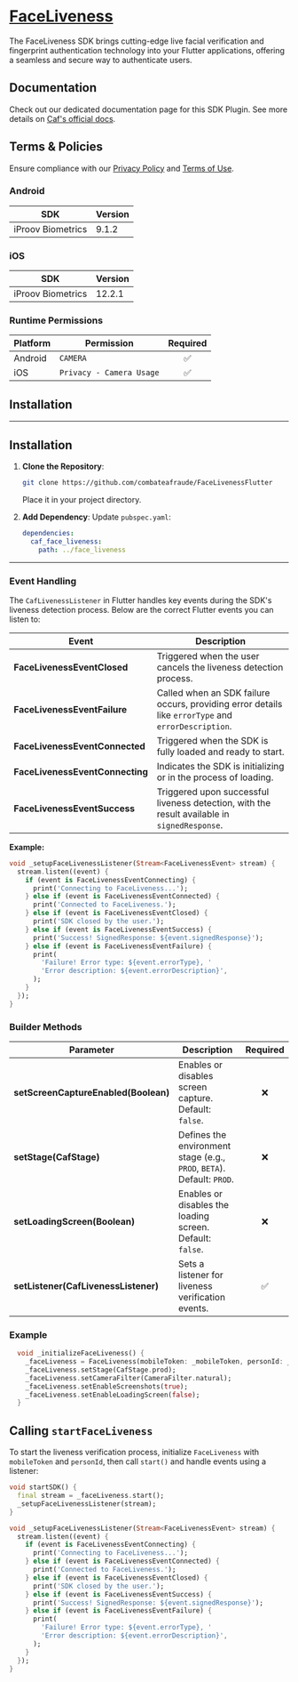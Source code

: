 # [FaceLiveness](https://docs.caf.io/sdks/flutter/getting-started/faceliveness)

The FaceLiveness SDK brings cutting-edge live facial verification and fingerprint authentication technology into your Flutter applications, offering a seamless and secure way to authenticate users.

## Documentation

Check out our dedicated documentation page for this SDK Plugin. See more details on [Caf's official docs](https://docs.caf.io/sdks/flutter/faceliveness/README.md).

## Terms & Policies

Ensure compliance with our [Privacy Policy](https://en.caf.io/politicas/politicas-de-privacidade) and [Terms of Use](https://en.caf.io/politicas/termos-e-condicoes-de-uso).

### Android

| SDK                         | Version |
| --------------------------- | ------- |
| iProov Biometrics           | 9.1.2   |

### iOS

| SDK                         | Version |
| --------------------------- | ------- |
| iProov Biometrics           | 12.2.1  |

### Runtime Permissions

| Platform | Permission                  | Required | 
| -------- | --------------------------- | :------: |
| Android  | `CAMERA`                    | ✅       |
| iOS      | `Privacy - Camera Usage`    | ✅       |

## Installation

---

## Installation

1. **Clone the Repository**:  
   ```sh
   git clone https://github.com/combateafraude/FaceLivenessFlutter
   ```
   Place it in your project directory.

2. **Add Dependency**: Update `pubspec.yaml`:
   ```yaml
   dependencies:
     caf_face_liveness:
       path: ../face_liveness
   ```

---

### Event Handling

The `CafLivenessListener` in Flutter handles key events during the SDK's liveness detection process. Below are the correct Flutter events you can listen to:

| **Event**                           | **Description**                                                                                      |
| ----------------------------------- | ---------------------------------------------------------------------------------------------------- |
| **FaceLivenessEventClosed**         | Triggered when the user cancels the liveness detection process.                                      |
| **FaceLivenessEventFailure**        | Called when an SDK failure occurs, providing error details like `errorType` and `errorDescription`. |
| **FaceLivenessEventConnected**      | Triggered when the SDK is fully loaded and ready to start.                                           |
| **FaceLivenessEventConnecting**     | Indicates the SDK is initializing or in the process of loading.                                      |
| **FaceLivenessEventSuccess**        | Triggered upon successful liveness detection, with the result available in `signedResponse`.         |

**Example:**

```dart
void _setupFaceLivenessListener(Stream<FaceLivenessEvent> stream) {
  stream.listen((event) {
    if (event is FaceLivenessEventConnecting) {
      print('Connecting to FaceLiveness...');
    } else if (event is FaceLivenessEventConnected) {
      print('Connected to FaceLiveness.');
    } else if (event is FaceLivenessEventClosed) {
      print('SDK closed by the user.');
    } else if (event is FaceLivenessEventSuccess) {
      print('Success! SignedResponse: ${event.signedResponse}');
    } else if (event is FaceLivenessEventFailure) {
      print(
        'Failure! Error type: ${event.errorType}, '
        'Error description: ${event.errorDescription}',
      );
    }
  });
}
```

### Builder Methods

| Parameter                           | Description                                                                 | Required |
| ----------------------------------- | --------------------------------------------------------------------------- | :------: |
| **setScreenCaptureEnabled(Boolean)** | Enables or disables screen capture. Default: `false`.                       |    ❌    |
| **setStage(CafStage)**              | Defines the environment stage (e.g., `PROD`, `BETA`). Default: `PROD`.      |    ❌    |
| **setLoadingScreen(Boolean)**       | Enables or disables the loading screen. Default: `false`.                   |    ❌    |
| **setListener(CafLivenessListener)** | Sets a listener for liveness verification events.                           |    ✅    |

### Example

```dart
  void _initializeFaceLiveness() {
    _faceLiveness = FaceLiveness(mobileToken: _mobileToken, personId: _personId);
    _faceLiveness.setStage(CafStage.prod);
    _faceLiveness.setCameraFilter(CameraFilter.natural);
    _faceLiveness.setEnableScreenshots(true);
    _faceLiveness.setEnableLoadingScreen(false);
  }
```

## Calling `startFaceLiveness`

To start the liveness verification process, initialize `FaceLiveness` with `mobileToken` and `personId`, then call `start()` and handle events using a listener:

```dart
void startSDK() {
  final stream = _faceLiveness.start();
  _setupFaceLivenessListener(stream);
}

void _setupFaceLivenessListener(Stream<FaceLivenessEvent> stream) {
  stream.listen((event) {
    if (event is FaceLivenessEventConnecting) {
      print('Connecting to FaceLiveness...');
    } else if (event is FaceLivenessEventConnected) {
      print('Connected to FaceLiveness.');
    } else if (event is FaceLivenessEventClosed) {
      print('SDK closed by the user.');
    } else if (event is FaceLivenessEventSuccess) {
      print('Success! SignedResponse: ${event.signedResponse}');
    } else if (event is FaceLivenessEventFailure) {
      print(
        'Failure! Error type: ${event.errorType}, '
        'Error description: ${event.errorDescription}',
      );
    }
  });
}
```
